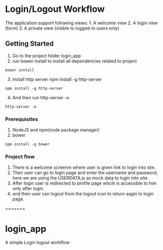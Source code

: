 # Login/Logout Workflow

The application support following views:
	1. A welcome view
	2. A login view (form)
	3. A private view (visible to logged-in users only)

## Getting Started

  1. Go to the project folder login_app
  2. run bower install to install all dependencies related to project
  ```
  bower install
  ```   
  3. Install http server npm install -g http-server
  ```
  npm install -g http-server
  ```   
  4. And then run http-server -o
  ```
  http-server -o
  ```   

### Prerequisites

  1. NodeJS and npm(node package manager)
  2. bower 
  ```
  npm install -g bower
  ```   


### Project flow

  1. There is a welcome screenm where user is given link to login into site.
  2. Then user can go to login page and enter the username and password, here we are using the USERDATA.js as mock data to login into site.
  3. After login user is redirected to profile page whcih is accessible to him only after login.
  4. and then user can logout from the logout icon to return aagin to login page.

=======
# login_app
A simple Login logout workflow
